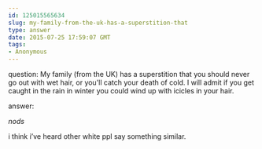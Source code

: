 ```yaml
---
id: 125015565634
slug: my-family-from-the-uk-has-a-superstition-that
type: answer
date: 2015-07-25 17:59:07 GMT
tags:
- Anonymous
---
```

question: My family (from the UK) has a superstition that you should never go out with wet hair, or you'll catch your death of cold. I will admit if you get caught in the rain in winter you could wind up with icicles in your hair.

answer: <p>*nods*&nbsp;</p><p>i think i’ve heard other white ppl say something similar.&nbsp;</p>